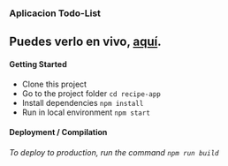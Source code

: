 ### Aplicacion Todo-List

## Puedes verlo en vivo, [aquí](https://todo-list-app-300dev.netlify.app/).

#### Getting Started
* Clone this project
* Go to the project folder `cd recipe-app`
* Install dependencies `npm install`
* Run in local environment `npm start`

#### Deployment / Compilation
###### To deploy to production, run the command `npm run build`